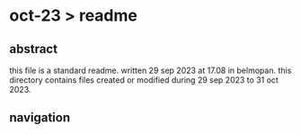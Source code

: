 # oct-23 > readme

## abstract

this file is a standard readme. written 29 sep 2023 at 17.08 in belmopan. this directory contains files created or modified during 29 sep 2023 to 31 oct 2023.

## navigation


